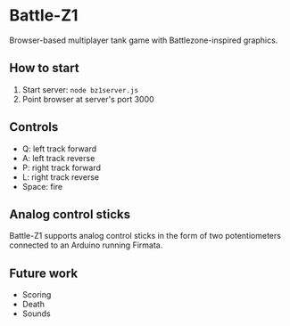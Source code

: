 # Battle-Z1

Browser-based multiplayer tank game with Battlezone-inspired graphics.

## How to start

1. Start server: `node bz1server.js`
1. Point browser at server's port 3000

## Controls

* Q: left track forward
* A: left track reverse
* P: right track forward
* L: right track reverse
* Space: fire

## Analog control sticks

Battle-Z1 supports analog control sticks in the form of two potentiometers connected to an Arduino running Firmata.

## Future work

* Scoring
* Death
* Sounds
